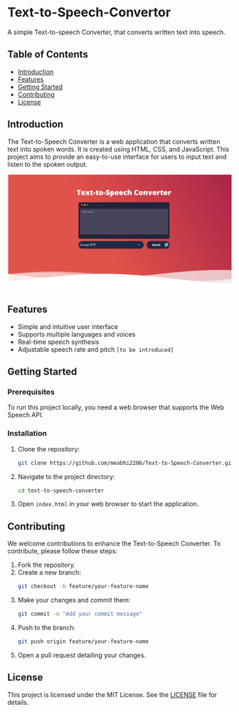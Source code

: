 # Text-to-Speech-Convertor
A simple Text-to-speech Converter, that converts written text into speech.

## Table of Contents
- [Introduction](#introduction)
- [Features](#features)
- [Getting Started](#getting-started)
- [Contributing](#contributing)
- [License](#license)

## Introduction
The Text-to-Speech Converter is a web application that converts written text into spoken words. It is created using HTML, CSS, and JavaScript. This project aims to provide an easy-to-use interface for users to input text and listen to the spoken output.

[![Watch the Video...](Thumbnail.png)](Preview.mp4)

## Features
- Simple and intuitive user interface
- Supports multiple languages and voices
- Real-time speech synthesis
- Adjustable speech rate and pitch `[to be introduced]`

## Getting Started
### Prerequisites
To run this project locally, you need a web browser that supports the Web Speech API.

### Installation
1. Clone the repository:
    ```bash
    git clone https://github.com/meabhi2206/Text-to-Speech-Converter.git
    ```
2. Navigate to the project directory:
    ```bash
    cd text-to-speech-converter
    ```
3. Open `index.html` in your web browser to start the application.

## Contributing
We welcome contributions to enhance the Text-to-Speech Converter. To contribute, please follow these steps:
1. Fork the repository.
2. Create a new branch:
    ```bash
    git checkout -b feature/your-feature-name
    ```
3. Make your changes and commit them:
    ```bash
    git commit -m "Add your commit message"
    ```
4. Push to the branch:
    ```bash
    git push origin feature/your-feature-name
    ```
5. Open a pull request detailing your changes.

## License
This project is licensed under the MIT License. See the [LICENSE](LICENSE) file for details.
